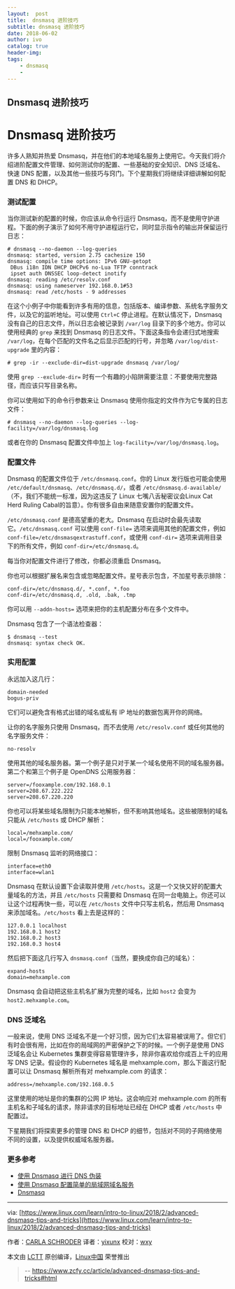 ```yaml
---
layout:  post
title:  dnsmasq 进阶技巧
subtitle: dnsmasq 进阶技巧 
date: 2018-06-02
author: ivo
catalog: true
header-img:
tags:
    - dnsmasq 
    - 
---
```

## Dnsmasq 进阶技巧

# [](https://www.zcfy.cc/article/advanced-dnsmasq-tips-and-tricks#dnsmasq-%E8%BF%9B%E9%98%B6%E6%8A%80%E5%B7%A7)Dnsmasq 进阶技巧

许多人熟知并热爱 Dnsmasq，并在他们的本地域名服务上使用它。今天我们将介绍进阶配置文件管理、如何测试你的配置、一些基础的安全知识、DNS 泛域名、快速 DNS 配置，以及其他一些技巧与窍门。下个星期我们将继续详细讲解如何配置 DNS 和 DHCP。

### [](https://www.zcfy.cc/article/advanced-dnsmasq-tips-and-tricks#%E6%B5%8B%E8%AF%95%E9%85%8D%E7%BD%AE)测试配置

当你测试新的配置的时候，你应该从命令行运行 Dnsmasq，而不是使用守护进程。下面的例子演示了如何不用守护进程运行它，同时显示指令的输出并保留运行日志：

    # dnsmasq --no-daemon --log-queries
    dnsmasq: started, version 2.75 cachesize 150
    dnsmasq: compile time options: IPv6 GNU-getopt
     DBus i18n IDN DHCP DHCPv6 no-Lua TFTP conntrack
     ipset auth DNSSEC loop-detect inotify
    dnsmasq: reading /etc/resolv.conf
    dnsmasq: using nameserver 192.168.0.1#53
    dnsmasq: read /etc/hosts - 9 addresses

在这个小例子中你能看到许多有用的信息，包括版本、编译参数、系统名字服务文件，以及它的监听地址。可以使用 `Ctrl+C` 停止进程。在默认情况下，Dnsmasq 没有自己的日志文件，所以日志会被记录到 `/var/log` 目录下的多个地方。你可以使用经典的 `grep` 来找到 Dnsmasq 的日志文件。下面这条指令会递归式地搜索 `/var/log`，在每个匹配的文件名之后显示匹配的行号，并忽略 `/var/log/dist-upgrade` 里的内容：

    # grep -ir --exclude-dir=dist-upgrade dnsmasq /var/log/

使用 `grep --exclude-dir=` 时有一个有趣的小陷阱需要注意：不要使用完整路径，而应该只写目录名称。

你可以使用如下的命令行参数来让 Dnsmasq 使用你指定的文件作为它专属的日志文件：

    # dnsmasq --no-daemon --log-queries --log-facility=/var/log/dnsmasq.log

或者在你的 Dnsmasq 配置文件中加上 `log-facility=/var/log/dnsmasq.log`。

### [](https://www.zcfy.cc/article/advanced-dnsmasq-tips-and-tricks#%E9%85%8D%E7%BD%AE%E6%96%87%E4%BB%B6)配置文件

Dnsmasq 的配置文件位于 `/etc/dnsmasq.conf`。你的 Linux 发行版也可能会使用 `/etc/default/dnsmasq`、`/etc/dnsmasq.d/`，或者 `/etc/dnsmasq.d-available/`（不，我们不能统一标准，因为这违反了 Linux 七嘴八舌秘密议会Linux Cat Herd Ruling Cabal的旨意）。你有很多自由来随意安置你的配置文件。

`/etc/dnsmasq.conf` 是德高望重的老大。Dnsmasq 在启动时会最先读取它。`/etc/dnsmasq.conf` 可以使用 `conf-file=` 选项来调用其他的配置文件，例如 `conf-file=/etc/dnsmasqextrastuff.conf`，或使用 `conf-dir=` 选项来调用目录下的所有文件，例如 `conf-dir=/etc/dnsmasq.d`。

每当你对配置文件进行了修改，你都必须重启 Dnsmasq。

你也可以根据扩展名来包含或忽略配置文件。星号表示包含，不加星号表示排除：

    conf-dir=/etc/dnsmasq.d/, *.conf, *.foo
    conf-dir=/etc/dnsmasq.d, .old, .bak, .tmp

你可以用 `--addn-hosts=` 选项来把你的主机配置分布在多个文件中。

Dnsmasq 包含了一个语法检查器：

    $ dnsmasq --test
    dnsmasq: syntax check OK.

### [](https://www.zcfy.cc/article/advanced-dnsmasq-tips-and-tricks#%E5%AE%9E%E7%94%A8%E9%85%8D%E7%BD%AE)实用配置

永远加入这几行：

    domain-needed
    bogus-priv

它们可以避免含有格式出错的域名或私有 IP 地址的数据包离开你的网络。

让你的名字服务只使用 Dnsmasq，而不去使用 `/etc/resolv.conf` 或任何其他的名字服务文件：

    no-resolv

使用其他的域名服务器。第一个例子是只对于某一个域名使用不同的域名服务器。第二个和第三个例子是 OpenDNS 公用服务器：

    server=/fooxample.com/192.168.0.1
    server=208.67.222.222
    server=208.67.220.220

你也可以将某些域名限制为只能本地解析，但不影响其他域名。这些被限制的域名只能从 `/etc/hosts` 或 DHCP 解析：

    local=/mehxample.com/
    local=/fooxample.com/

限制 Dnsmasq 监听的网络接口：

    interface=eth0
    interface=wlan1

Dnsmasq 在默认设置下会读取并使用 `/etc/hosts`。这是一个又快又好的配置大量域名的方法，并且 `/etc/hosts` 只需要和 Dnsmasq 在同一台电脑上。你还可以让这个过程再快一些，可以在 `/etc/hosts` 文件中只写主机名，然后用 Dnsmasq 来添加域名。`/etc/hosts` 看上去是这样的：

    127.0.0.1 localhost
    192.168.0.1 host2
    192.168.0.2 host3
    192.168.0.3 host4

然后把下面这几行写入 `dnsmasq.conf`（当然，要换成你自己的域名）：

    expand-hosts
    domain=mehxample.com

Dnsmasq 会自动把这些主机名扩展为完整的域名，比如 `host2` 会变为 `host2.mehxample.com`。

### [](https://www.zcfy.cc/article/advanced-dnsmasq-tips-and-tricks#dns-%E6%B3%9B%E5%9F%9F%E5%90%8D)DNS 泛域名

一般来说，使用 DNS 泛域名不是一个好习惯，因为它们太容易被误用了。但它们有时会很有用，比如在你的局域网的严密保护之下的时候。一个例子是使用 DNS 泛域名会让 Kubernetes 集群变得容易管理许多，除非你喜欢给你成百上千的应用写 DNS 记录。假设你的 Kubernetes 域名是 mehxample.com，那么下面这行配置可以让 Dnsmasq 解析所有对 mehxample.com 的请求：

    address=/mehxample.com/192.168.0.5

这里使用的地址是你的集群的公网 IP 地址。这会响应对 mehxample.com 的所有主机名和子域名的请求，除非请求的目标地址已经在 DHCP 或者 `/etc/hosts` 中配置过。

下星期我们将探索更多的管理 DNS 和 DHCP 的细节，包括对不同的子网络使用不同的设置，以及提供权威域名服务器。

### [](https://www.zcfy.cc/article/advanced-dnsmasq-tips-and-tricks#%E6%9B%B4%E5%A4%9A%E5%8F%82%E8%80%83)更多参考

*   [使用 Dnsmasq 进行 DNS 伪装](https://www.linux.com/learn/intro-to-linux/2017/7/dns-spoofing-dnsmasq)
*   [使用 Dnsmasq 配置简单的局域网域名服务](https://www.linux.com/learn/dnsmasq-easy-lan-name-services)
*   [Dnsmasq](http://www.thekelleys.org.uk/dnsmasq/doc.html)

* * *

via: [https://www.linux.com/learn/intro-to-linux/2018/2/advanced-dnsmasq-tips-and-tricks](https://www.linux.com/learn/intro-to-linux/2018/2/advanced-dnsmasq-tips-and-tricks)

作者：[CARLA SCHRODER](https://www.linux.com/users/cschroder) 译者：[yixunx](https://github.com/yixunx) 校对：[wxy](https://github.com/wxy)

本文由 [LCTT](https://github.com/LCTT/TranslateProject) 原创编译，[Linux中国](https://linux.cn/) 荣誉推出
>
> -- https://www.zcfy.cc/article/advanced-dnsmasq-tips-and-tricks#html
